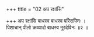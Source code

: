 +++
title = "02 अप रक्षांसि"

+++
अप रक्षांसि बाधस्व बाधस्व परिरापिणः ।  
पिशाचान् पीलो क्रव्यादो बाधस्व मूरदेविनः ॥२ ॥